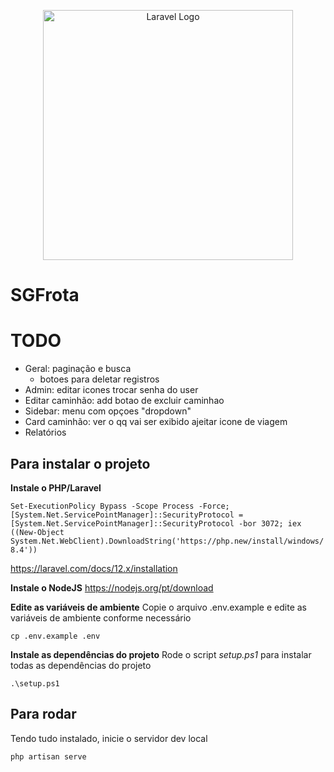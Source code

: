 <p align="center"><a href="https://laravel.com" target="_blank"><img src="https://raw.githubusercontent.com/laravel/art/master/logo-lockup/5%20SVG/2%20CMYK/1%20Full%20Color/laravel-logolockup-cmyk-red.svg" width="400" alt="Laravel Logo"></a></p>


# SGFrota

# TODO
- Geral: paginação e busca
  - botoes para deletar registros
- Admin: editar icones
    trocar senha do user
- Editar caminhão: add botao de excluir caminhao
- Sidebar: menu com opçoes "dropdown"
- Card caminhão: ver o qq vai ser exibido
    ajeitar icone de viagem
- Relatórios





## Para instalar o projeto
**Instale o PHP/Laravel**

`Set-ExecutionPolicy Bypass -Scope Process -Force; [System.Net.ServicePointManager]::SecurityProtocol = [System.Net.ServicePointManager]::SecurityProtocol -bor 3072; iex ((New-Object System.Net.WebClient).DownloadString('https://php.new/install/windows/8.4'))`

https://laravel.com/docs/12.x/installation

**Instale o NodeJS**
https://nodejs.org/pt/download

**Edite as variáveis de ambiente**
Copie o arquivo .env.example e edite as variáveis de ambiente conforme necessário

`cp .env.example .env`


**Instale as dependências do projeto**
Rode o script _setup.ps1_ para instalar todas as dependências do projeto

`.\setup.ps1`


## Para rodar
Tendo tudo instalado, inicie o servidor dev local

`php artisan serve`